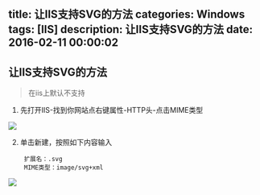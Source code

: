 title: 让IIS支持SVG的方法
categories: Windows
tags: [IIS]
description: 让IIS支持SVG的方法
date: 2016-02-11 00:00:02 
---

## 让IIS支持SVG的方法

> 在iis上默认不支持 

<!--more-->

1. 先打开IIS-找到你网站点右键属性-HTTP头-点击MIME类型

![](http://www.198zone.com/uploadfile/2014/0708/20140708094728370.jpg)

2. 单击新建，按照如下内容输入

		扩展名：.svg
		MIME类型：image/svg+xml

![](http://www.198zone.com/uploadfile/2014/0708/20140708094908386.jpg)